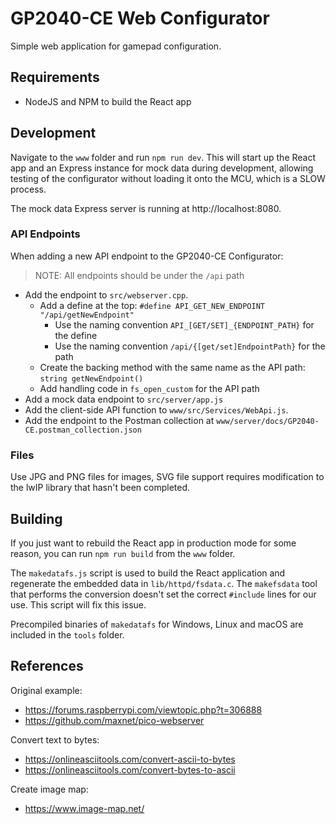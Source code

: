 # GP2040-CE Web Configurator

Simple web application for gamepad configuration.

## Requirements

* NodeJS and NPM to build the React app

## Development

Navigate to the `www` folder and run `npm run dev`. This will start up the React app and an Express instance for mock data during development, allowing testing of the configurator without loading it onto the MCU, which is a SLOW process.

The mock data Express server is running at http://localhost:8080.

### API Endpoints

When adding a new API endpoint to the GP2040-CE Configurator:

> NOTE: All endpoints should be under the `/api` path

* Add the endpoint to `src/webserver.cpp`.
  * Add a define at the top: `#define API_GET_NEW_ENDPOINT "/api/getNewEndpoint"`
    * Use the naming convention `API_[GET/SET]_{ENDPOINT_PATH}` for the define
    * Use the naming convention `/api/{[get/set]EndpointPath}` for the path
  * Create the backing method with the same name as the API path: `string getNewEndpoint()`
  * Add handling code in `fs_open_custom` for the API path
* Add a mock data endpoint to `src/server/app.js`
* Add the client-side API function to `www/src/Services/WebApi.js`.
* Add the endpoint to the Postman collection at `www/server/docs/GP2040-CE.postman_collection.json`

### Files

Use JPG and PNG files for images, SVG file support requires modification to the lwIP library that hasn't been completed.

## Building

If you just want to rebuild the React app in production mode for some reason, you can run `npm run build` from the `www` folder.

The `makedatafs.js` script is used to build the React application and regenerate the embedded data in `lib/httpd/fsdata.c`. The `makefsdata` tool that performs the conversion doesn't set the correct `#include` lines for our use. This script will fix this issue.

Precompiled binaries of `makedatafs` for Windows, Linux and macOS are included in the `tools` folder.

## References

Original example:

* <https://forums.raspberrypi.com/viewtopic.php?t=306888>
* <https://github.com/maxnet/pico-webserver>

Convert text to bytes:

* <https://onlineasciitools.com/convert-ascii-to-bytes>
* <https://onlineasciitools.com/convert-bytes-to-ascii>

Create image map:

* <https://www.image-map.net/>
